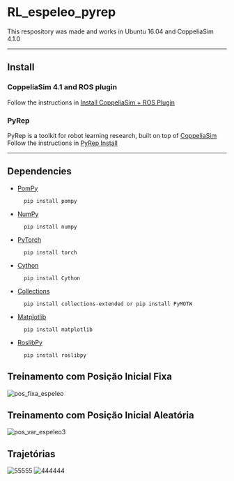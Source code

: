 # RL_espeleo_pyrep

This respository was made and works in Ubuntu 16.04 and CoppeliaSim 4.1.0

----------------

## Install
### CoppeliaSim 4.1 and ROS plugin

Follow the instructions in [Install CoppeliaSim + ROS Plugin](https://github.com/ITVRoC/espeleo_vrep_simulation/blob/master/COPPELIA_4.1.0.md)

### PyRep

PyRep is a toolkit for robot learning research, built on top of [CoppeliaSim](http://www.coppeliarobotics.com/)
	Follow the instructions in [PyRep Install](https://github.com/stepjam/PyRep#install)
	
---------------

## Dependencies

- [PomPy](https://readthedocs.org/projects/pompy-docs/downloads/pdf/latest/)

		pip install pompy
- [NumPy](https://numpy.org/)

		pip install numpy
- [PyTorch](https://pytorch.org)

		pip install torch
- [Cython](https://cython.org/)

		pip install Cython
- [Collections](https://docs.python.org/3/library/collections.html)

		pip install collections-extended or pip install PyMOTW
- [Matplotlib](https://matplotlib.org/)

		pip install matplotlib
- [RoslibPy](https://roslibpy.readthedocs.io/en/latest/examples.html)

		pip install roslibpy


## Treinamento com Posição Inicial Fixa
![pos_fixa_espeleo](https://user-images.githubusercontent.com/51409770/118064269-103c5d80-b371-11eb-87ca-33cbcec3efac.png)

## Treinamento com Posição Inicial Aleatória 
![pos_var_espeleo3](https://user-images.githubusercontent.com/51409770/118064272-116d8a80-b371-11eb-8f2e-200335c9c2e5.png)


## Trajetórias 

![55555](https://user-images.githubusercontent.com/51409770/118064529-8f319600-b371-11eb-9d78-b42e9d5b2455.png)
![444444](https://user-images.githubusercontent.com/51409770/118064535-92c51d00-b371-11eb-8f6e-2822af9a4e2d.png)

